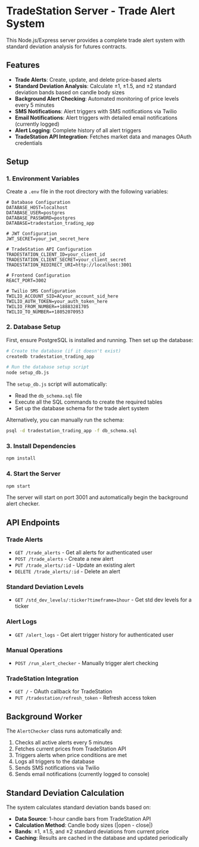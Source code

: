 # TradeStation Server - Trade Alert System

This Node.js/Express server provides a complete trade alert system with standard deviation analysis for futures contracts.

## Features

- **Trade Alerts**: Create, update, and delete price-based alerts
- **Standard Deviation Analysis**: Calculate ±1, ±1.5, and ±2 standard deviation bands based on candle body sizes
- **Background Alert Checking**: Automated monitoring of price levels every 5 minutes
- **SMS Notifications**: Alert triggers with SMS notifications via Twilio
- **Email Notifications**: Alert triggers with detailed email notifications (currently logged)
- **Alert Logging**: Complete history of all alert triggers
- **TradeStation API Integration**: Fetches market data and manages OAuth credentials

## Setup

### 1. Environment Variables

Create a `.env` file in the root directory with the following variables:

```env
# Database Configuration
DATABASE_HOST=localhost
DATABASE_USER=postgres
DATABASE_PASSWORD=postgres
DATABASE=tradestation_trading_app

# JWT Configuration
JWT_SECRET=your_jwt_secret_here

# TradeStation API Configuration
TRADESTATION_CLIENT_ID=your_client_id
TRADESTATION_CLIENT_SECRET=your_client_secret
TRADESTATION_REDIRECT_URI=http://localhost:3001

# Frontend Configuration
REACT_PORT=3002

# Twilio SMS Configuration
TWILIO_ACCOUNT_SID=ACyour_account_sid_here
TWILIO_AUTH_TOKEN=your_auth_token_here
TWILIO_FROM_NUMBER=+18883281705
TWILIO_TO_NUMBER=+18052070953
```

### 2. Database Setup

First, ensure PostgreSQL is installed and running. Then set up the database:

```bash
# Create the database (if it doesn't exist)
createdb tradestation_trading_app

# Run the database setup script
node setup_db.js
```

The `setup_db.js` script will automatically:
- Read the `db_schema.sql` file
- Execute all the SQL commands to create the required tables
- Set up the database schema for the trade alert system

Alternatively, you can manually run the schema:
```bash
psql -d tradestation_trading_app -f db_schema.sql
```

### 3. Install Dependencies

```bash
npm install
```

### 4. Start the Server

```bash
npm start
```

The server will start on port 3001 and automatically begin the background alert checker.

## API Endpoints

### Trade Alerts
- `GET /trade_alerts` - Get all alerts for authenticated user
- `POST /trade_alerts` - Create a new alert
- `PUT /trade_alerts/:id` - Update an existing alert
- `DELETE /trade_alerts/:id` - Delete an alert

### Standard Deviation Levels
- `GET /std_dev_levels/:ticker?timeframe=1hour` - Get std dev levels for a ticker

### Alert Logs
- `GET /alert_logs` - Get alert trigger history for authenticated user

### Manual Operations
- `POST /run_alert_checker` - Manually trigger alert checking

### TradeStation Integration
- `GET /` - OAuth callback for TradeStation
- `PUT /tradestation/refresh_token` - Refresh access token

## Background Worker

The `AlertChecker` class runs automatically and:

1. Checks all active alerts every 5 minutes
2. Fetches current prices from TradeStation API
3. Triggers alerts when price conditions are met
4. Logs all triggers to the database
5. Sends SMS notifications via Twilio
6. Sends email notifications (currently logged to console)

## Standard Deviation Calculation

The system calculates standard deviation bands based on:

- **Data Source**: 1-hour candle bars from TradeStation API
- **Calculation Method**: Candle body sizes (|open - close|)
- **Bands**: ±1, ±1.5, and ±2 standard deviations from current price
- **Caching**: Results are cached in the database and updated periodically